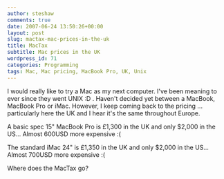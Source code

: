 ```yaml
---
author: steshaw
comments: true
date: 2007-06-24 13:50:26+00:00
layout: post
slug: mactax-mac-prices-in-the-uk
title: MacTax
subtitle: Mac prices in the UK
wordpress_id: 71
categories: Programming
tags: Mac, Mac pricing, MacBook Pro, UK, Unix
---
```


I would really like to try a Mac as my next computer. I've been meaning to ever since they went UNIX :D . Haven't decided yet between a MacBook, MacBook Pro or iMac. However, I keep coming back to the pricing ... particularly here the UK and I hear it's the same throughout Europe.

A basic spec 15" MacBook Pro is £1,300 in the UK and only $2,000 in the US...
Almost 600USD more expensive :(

The standard iMac 24" is £1,350 in the UK and only $2,000 in the US...
Almost 700USD more expensive :(

Where does the MacTax go?
